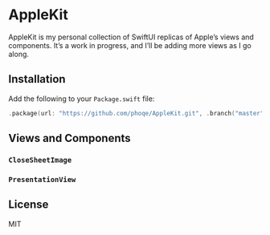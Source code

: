 # AppleKit

AppleKit is my personal collection of SwiftUI replicas of Apple’s views and components.
It’s a work in progress, and I’ll be adding more views as I go along.

## Installation

Add the following to your `Package.swift` file:

```swift
.package(url: "https://github.com/phoqe/AppleKit.git", .branch("master"))
```

## Views and Components

### `CloseSheetImage`

### `PresentationView`

## License

MIT
